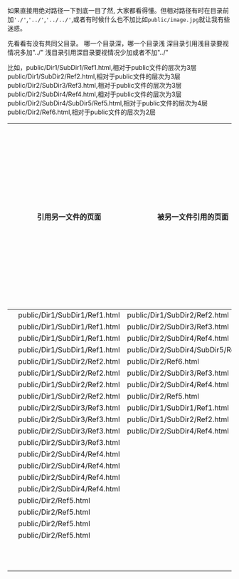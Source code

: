 如果直接用绝对路径一下到底一目了然, 大家都看得懂。但相对路径有时在目录前加``'./'``,``'../'``,``'../../'``,或者有时候什么也不加比如`public/image.jpg`就让我有些迷惑。


先看看有没有共同父目录。
哪一个目录深，哪一个目录浅
深目录引用浅目录要视情况多加"../"
浅目录引用深目录要视情况少加或者不加"../"

比如，public/Dir1/SubDir1/Ref1.html,相对于public文件的层次为3层
public/Dir1/SubDir2/Ref2.html,相对于public文件的层次为3层
public/Dir2/SubDir3/Ref3.html,相对于public文件的层次为3层
public/Dir2/SubDir4/Ref4.html,相对于public文件的层次为3层
public/Dir2/SubDir4/SubDir5/Ref5.html,相对于public文件的层次为4层
public/Dir2/Ref6.html,相对于public文件的层次为2层



|      |       引用另一文件的页面         |       被另一文件引用的页面       | 引用页面相对于被引用页面的深浅层次 |      最终引用路径       |
| ---- | ----------------------------- | ----------------------------- | ---------------------------- | --------------------- |
|      | public/Dir1/SubDir1/Ref1.html | public/Dir1/SubDir2/Ref2.html |               0              | ../SubDir2/Ref2.html  |
|      | public/Dir1/SubDir1/Ref1.html | public/Dir2/SubDir3/Ref3.html |               0              | ../../Dir2/SubDir3/Ref3.html |
|      | public/Dir1/SubDir1/Ref1.html | public/Dir2/SubDir4/Ref4.html |               0              |            |
|      | public/Dir1/SubDir1/Ref1.html | public/Dir2/SubDir4/SubDir5/Ref5.html |              -1              |            |
|      | public/Dir1/SubDir2/Ref2.html |     public/Dir2/Ref6.html     |               1              |            |
|      | public/Dir1/SubDir2/Ref2.html | public/Dir2/SubDir3/Ref3.html |                              |            |
|      | public/Dir1/SubDir2/Ref2.html | public/Dir2/SubDir4/Ref4.html |                              |            |
|      | public/Dir1/SubDir2/Ref2.html |     public/Dir2/Ref5.html     |                              |            |
|      | public/Dir2/SubDir3/Ref3.html | public/Dir1/SubDir1/Ref1.html |                              |   d        |
|      | public/Dir2/SubDir3/Ref3.html | public/Dir1/SubDir2/Ref2.html |                   |        |
|      | public/Dir2/SubDir3/Ref3.html | public/Dir2/SubDir4/Ref4.html |                   |        |
|      | public/Dir2/SubDir3/Ref3.html |                               |                   |        |
|      | public/Dir2/SubDir4/Ref4.html |                               |                   |        |
|      | public/Dir2/SubDir4/Ref4.html |                               |                   |        |
|      | public/Dir2/SubDir4/Ref4.html |                               |                   |        |
|      | public/Dir2/SubDir4/Ref4.html |                               |                   |        |
|      |     public/Dir2/Ref5.html     |                               |                   |        |
|      |     public/Dir2/Ref5.html     |                               |                   |        |
|      |     public/Dir2/Ref5.html     |                               |                   |        |
|      |     public/Dir2/Ref5.html     |                               |                   |        |
|      |                               |                               |                   |        |
|      |                               |                               |                   |        |
|      |                               |                               |                   |        |
|      |                               |                               |                   |        |
|      |                               |                               |                   |        |
|      |                               |                               |                   |        |
|      |                               |                               |                   |        |
|      |                               |                               |                   |        |
|      |                               |                               |                   |        |
|      |                               |                               |                   |        |
|      |                               |                               |                   |        |
